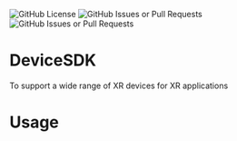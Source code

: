 ![GitHub License](https://img.shields.io/github/license/OpenXRDS/DeviceSDK?color=white)
![GitHub Issues or Pull Requests](https://img.shields.io/github/issues/OpenXRDS/DeviceSDK)
![GitHub Issues or Pull Requests](https://img.shields.io/github/issues-closed/OpenXRDS/DeviceSDK?color=red)

# DeviceSDK
To support a wide range of XR devices for XR applications

# Usage
  
